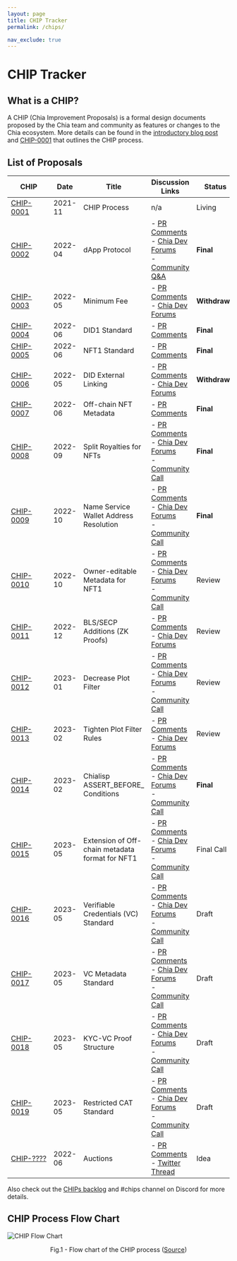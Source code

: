 ```yaml
---
layout: page
title: CHIP Tracker
permalink: /chips/

nav_exclude: true
---
```


# CHIP Tracker

## What is a CHIP?
A CHIP (Chia Improvement Proposals) is a formal design documents proposed by the Chia team and community as features or changes to the Chia ecosystem. More details can be found in the [introductory blog post](https://www.chia.net/2022/02/14/chia-improvement-proposals.en.html) and [CHIP-0001](https://github.com/Chia-Network/chips/blob/main/CHIPs/chip-0001.md) that outlines the CHIP process.

## List of Proposals

| CHIP | Date | Title | Discussion Links | Status |
| --- | --- | --- | --- | --- |
| [CHIP-0001](https://github.com/Chia-Network/chips/blob/main/CHIPs/chip-0001.md)                               | 2021-11 | CHIP Process | n/a | Living |
| [CHIP-0002](https://github.com/GobyWallet/chips/blob/chip0002/CHIPs/chip-0002.md)                             | 2022-04 | dApp Protocol | - [PR Comments](https://github.com/Chia-Network/chips/pull/9) <br /> - [Chia Dev Forums](https://developers.chia.net/t/chip-0002-dapp-protocol/574) <br /> - [Community Q&A](https://youtu.be/c9tRXRiUw_8)  | <strong>Final</strong> |
| [CHIP-0003](https://github.com/Chia-Network/chips/blob/7ac848115cc8ce48663d6ac17a7563cc4c7822a3/CHIPs/chip-0003.md)                                | 2022-05 | Minimum Fee | - [PR Comments](https://github.com/Chia-Network/chips/pull/13) <br /> - [Chia Dev Forums](https://developers.chia.net/t/chip-0003-minimum-fee/535) | <strong>Withdrawn</strong> |
| [CHIP-0004](https://github.com/Chia-Network/chips/blob/3f208bedcded1860925beacc5941b3809c86058e/CHIPs/chip-0004.md)                               | 2022-06 | DID1 Standard | - [PR Comments]() | <strong>Final</strong> |
| [CHIP-0005](https://github.com/Chia-Network/chips/blob/867440430b75735fcc7655cb7bd95a6cf8c56a11/CHIPs/chip-0005.md)                               | 2022-06 | NFT1 Standard | - [PR Comments](https://github.com/Chia-Network/chips/pull/19) <br />  | <strong>Final</strong> |
| [CHIP-0006](https://github.com/Trifolio/chips/blob/main/CHIPs/chip-trifolio-did-external-linking.md)          | 2022-05 | DID External Linking | - [PR Comments](https://github.com/Chia-Network/chips/pull/12) <br /> - [Chia Dev Forums](https://developers.chia.net/t/chip-0006-did-external-identity-linking) | <strong>Withdrawn</strong> |
| [CHIP-0007](https://github.com/Chia-Network/chips/blob/71388a28e15b9d9a0e2d9d98e9b92a9c96f97cf0/CHIPs/chip-0007.md)    | 2022-06 | Off-chain NFT Metadata | - [PR Comments](https://github.com/Chia-Network/chips/pull/26) | <strong>Final</strong> |
| [CHIP-0008](https://github.com/Chia-Network/chips/blob/main/CHIPs/chip-0008.md)                               | 2022-09 | Split Royalties for NFTs | - [PR Comments](https://github.com/Chia-Network/chips/pull/30) <br /> - [Chia Dev Forums](https://developers.chia.net/t/chip-0008-nft-royalty-splitting/698) <br /> - [Community Call](https://drive.google.com/file/d/18NyB13Cu24VNRFOKl0umbNq1tzzLY1jj/view)| <strong>Final</strong> |
| [CHIP-0009](https://github.com/Chia-Network/chips/blob/main/CHIPs/chip-0009.md)                               | 2022-10 | Name Service Wallet Address Resolution | - [PR Comments](https://github.com/Chia-Network/chips/pull/34) <br /> - [Chia Dev Forums](https://developers.chia.net/t/chip-0009-name-service-wallet-address-resolution/720) <br /> - [Community Call](https://www.youtube.com/watch?v=N7u3Zg_9WMs) | <strong>Final</strong> |
| [CHIP-0010](https://github.com/Chia-Network/chips/blob/878bbb6968e161275b75bf3d000c110d8c83900a/CHIPs/chip-0010.md)  | 2022-10 | Owner-editable Metadata for NFT1 | - [PR Comments](https://github.com/Chia-Network/chips/pull/33) <br /> - [Chia Dev Forums](https://developers.chia.net/t/chip-0010-owner-editable-metadata-format-for-nft1/723) <br /> - [Community Call](https://www.youtube.com/watch?v=vPN3FFU0acc) | Review |
| [CHIP-0011](https://github.com/Chia-Network/chips/blob/bls_additions/CHIPs/chip-0011.md)                      | 2022-12 | BLS/SECP Additions (ZK Proofs) | - [PR Comments](https://github.com/Chia-Network/chips/pull/46) <br /> - [Chia Dev Forums](https://developers.chia.net/t/chip-0011-bls-additions/758) | Review |
| [CHIP-0012](https://github.com/Chia-Network/chips/blob/8a4ce8cee44b6b5816b0093d47015be4cfac1de2/CHIPs/chip-0012.md)  | 2023-01 | Decrease Plot Filter | - [PR Comments](https://github.com/Chia-Network/chips/pull/53) <br /> - [Chia Dev Forums](https://developers.chia.net/t/chip-0012-plot-filter-reduction/810) <br /> - [Community Call](https://www.youtube.com/watch?v=hf01z8Uhj1Y) | Review |
| [CHIP-0013](https://github.com/Chia-Network/chips/blob/6a6351d9625f10ee8306bb0af98bd94ab0072d9b/CHIPs/chip-0013.md)  | 2023-02 | Tighten Plot Filter Rules | - [PR Comments](https://github.com/Chia-Network/chips/pull/57) <br /> - [Chia Dev Forums](https://developers.chia.net/t/chip-0013-tighten-plot-filter-rules/819) | Review |
| [CHIP-0014](https://github.com/Chia-Network/chips/blob/aa5a0ce847cccf39f5e24e3bd32e00bf2dd4b38b/CHIPs/chip-0014.md)  | 2023-02 | Chialisp ASSERT_BEFORE_ Conditions | - [PR Comments](https://github.com/Chia-Network/chips/pull/59) <br /> - [Chia Dev Forums](https://developers.chia.net/t/chip-0014-chialisp-assert-before-conditions/821) <br /> - [Community Call](https://www.youtube.com/watch?v=_CHs87Ywklw) | <strong>Final</strong> |
| [CHIP-0015](https://github.com/Chia-Network/chips/blob/6863bd7f6dd307b17dae64b0f83069cc90678e51/CHIPs/chip-0015.md)  | 2023-05 | Extension of Off-chain metadata format for NFT1 | - [PR Comments](https://github.com/Chia-Network/chips/pull/62) <br /> - [Chia Dev Forums](https://developers.chia.net/t/chip-0015-extension-of-off-chain-metadata-format-for-nft1/876) <br /> - [Community Call](https://www.youtube.com/watch?v=gZ9V5GxT0GU) | Final Call |
| [CHIP-0016](https://github.com/Chia-Network/chips/blob/5c57550354b3b2f13d71a4854fbcc3b7537ab570/CHIPs/chip-0016.md)  | 2023-05 | Verifiable Credentials (VC) Standard | - [PR Comments](https://github.com/Chia-Network/chips/pull/65) <br /> - [Chia Dev Forums](https://developers.chia.net/t/chip-0016-vc1-standard/886) <br /> - [Community Call](https://www.youtube.com/watch?v=WUf79mnlUQQ) | Draft |
| [CHIP-0017](https://github.com/Chia-Network/chips/blob/0b869a5daafa7b9125e89aa73e275031d85da996/CHIPs/chip-0017.md)  | 2023-05 | VC Metadata Standard | - [PR Comments](https://github.com/Chia-Network/chips/pull/66) <br /> - [Chia Dev Forums](https://developers.chia.net/t/chip-0017-vc-metadata-structure/887) <br /> - [Community Call](https://www.youtube.com/watch?v=WUf79mnlUQQ)| Draft |
| [CHIP-0018](https://github.com/Chia-Network/chips/blob/88655f8d449a9e565d09fd8ed71933c91e4672aa/CHIPs/chip-0018.md)  | 2023-05 | KYC-VC Proof Structure | - [PR Comments](https://github.com/Chia-Network/chips/pull/67) <br /> - [Chia Dev Forums](https://developers.chia.net/t/chip-0018-kyc-vc-proof-structure/888) <br /> - [Community Call](https://www.youtube.com/watch?v=WUf79mnlUQQ) | Draft |
| [CHIP-0019](https://github.com/Chia-Network/chips/blob/ae85861873f9d6f259f1a2a98b19a370c7cbb6cf/CHIPs/chip-0019.md)  | 2023-05 | Restricted CAT Standard | - [PR Comments](https://github.com/Chia-Network/chips/pull/68) <br /> - [Chia Dev Forums](https://developers.chia.net/t/chip-0019-restricted-cat-standard/889) <br /> - [Community Call](https://www.youtube.com/watch?v=WUf79mnlUQQ) | Draft |
| [CHIP-????](https://github.com/joshpainter/chips/blob/main/CHIPs/chip-joshpainter-auctions.md)                | 2022-06 | Auctions | - [PR Comments](https://github.com/Chia-Network/chips/pull/24) <br /> - [Twitter Thread](https://twitter.com/endertown/status/1537076782779797505)  | Idea |


<style>
 td {
    max-width: 200px;
}
</style>

Also check out the [CHIPs backlog](https://github.com/Chia-Network/chips/projects/1) and #chips channel on Discord for more details.

## CHIP Process Flow Chart

![CHIP Flow Chart](https://www.chia.net/wp-content/uploads/2022/08/image-21.png)
<p align = "center">
Fig.1 - Flow chart of the CHIP process (<a href="https://www.chia.net/2022/02/14/chia-improvement-proposals.en.html" target="_blank">Source</a>)
</p>
